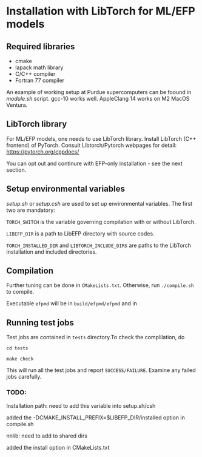 
# Installation with LibTorch for ML/EFP models

## Required libraries

- cmake
- lapack math library
- C/C++ compiler
- Fortran 77 compiler 

An example of working setup at Purdue supercomputers 
can be foound in *module.sh* script. gcc-10 works well. 
AppleClang 14 works on M2 MacOS Ventura.   

## LibTorch library

For ML/EFP models, one needs to use LibTorch library. 
Install LibTorch (C++ frontend) of PyTorch. Consult Libtorch/Pytorch 
webpages for detail: https://pytorch.org/cppdocs/

You can opt out and continure with EFP-only installation - see the next section.

## Setup environmental variables

*setup.sh* or *setup.csh* are used to set up environmental 
variables. The first two are mandatory:

`TORCH_SWITCH` is the variable governing compilation 
with or without LibTorch.

`LIBEFP_DIR` is a path to LibEFP directory with source codes. 

`TORCH_INSTALLED_DIR` and `LIBTORCH_INCLUDE_DIRS` are paths to the LibTorch 
installation and included directories. 

## Compilation 

Further tuning can be done in `CMakeLists.txt`. Otherwise,
run `./compile.sh` to compile.

Executable `efpmd` will be in `build/efpmd/efpmd` and in 

## Running test jobs

Test jobs are contained in `tests` directory.To check the complilation, 
do 

`cd tests`

`make check`

This will run all the test jobs and report `SUCCESS/FAILURE`. Examine any failed jobs carefully.

### TODO:
Installation path: need to add this variable into setup.sh/csh

added the -DCMAKE_INSTALL_PREFIX=$LIBEFP_DIR/installed option in compile.sh
 
nnlib: need to add to shared dirs

added the install option in CMakeLists.txt 
